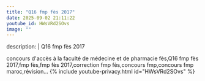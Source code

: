 ```yaml
---
title: "Q16 fmp fès 2017"
date: 2025-09-02 21:11:22 
youtube_id: HWsVRd2SOvs
image: ""
---
```

description: |
  Q16 fmp fès 2017
  
  
  concours d'accès à la faculté de médecine et de pharmacie fès,Q16 fmp fès 2017,fmp fès,fmp fès 2017,correction fmp fès,concours fmp,concours fmp maroc,révision...
{% include youtube-privacy.html id="HWsVRd2SOvs" %}
